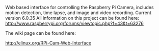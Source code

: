 Web based interface for controlling the Raspberry Pi Camera, includes motion detection, time lapse, and image and video recording.
Current version 6.0.35
All information on this project can be found here: http://www.raspberrypi.org/forums/viewtopic.php?f=43&t=63276

The wiki page can be found here:

http://elinux.org/RPi-Cam-Web-Interface
